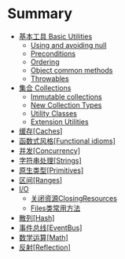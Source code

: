 # Summary

* [基本工具 Basic Utilities](BasicUtilities/README.md)
    * [Using and avoiding null](BasicUtilities/UsingAndAvoidingNull.md)
    * [Preconditions](BasicUtilities/Preconditions.md)
    * [Ordering](BasicUtilities/Ordering.md)
    * [Object common methods](BasicUtilities/ObjectCommonUtilities.md)
    * [Throwables](BasicUtilities/Throwables.md)
* [集合 Collections](Collections/README.md)
    * [Immutable collections](Collections/ImmutableCollections.md)
    * [New Collection Types](Collections/NewCollectionTypes.md)
    * [Utility Classes](Collections/UtilityClasses.md)
    * [Extension Utilities](Collections/ExtensionUtilities.md)
* [缓存[Caches]](Caches/README.md)
* [函数式风格[Functional idioms]](FunctionalIdioms/README.md)
* [并发[Concurrency]](Concurrency/README.md)
* [字符串处理[Strings]](Strings/README.md)
* [原生类型[Primitives]](Primitives/README.md)
* [区间[Ranges]](Ranges/README.md)
* [I/O](IO/README.md)
    * [关闭资源ClosingResources](IO/ClosingResources.md)
    * [Files类常用方法](IO/Files.md)
* [散列[Hash]](Hash/README.md)
* [事件总线[EventBus]](EventBus/README.md)
* [数学运算[Math]](Math/README.md)
* [反射[Reflection]](Reflection/README.md)

